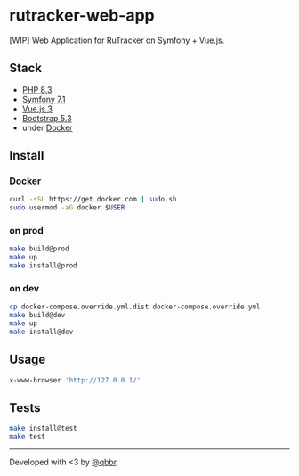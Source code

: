 # rutracker-web-app

[WIP] Web Application for RuTracker on Symfony + Vue.js.

## Stack

 * [PHP 8.3](https://www.php.net/)
 * [Symfony 7.1](https://symfony.com/)
 * [Vue.js 3](https://vuejs.org/)
 * [Bootstrap 5.3](https://getbootstrap.com/)
 * under [Docker](https://www.docker.com/)

## Install

### Docker

```bash
curl -sSL https://get.docker.com | sudo sh
sudo usermod -aG docker $USER
```

### on prod

```bash
make build@prod
make up
make install@prod
```

### on dev

```bash
cp docker-compose.override.yml.dist docker-compose.override.yml
make build@dev
make up
make install@dev
```

## Usage

```bash
x-www-browser 'http://127.0.0.1/'
```

## Tests

```bash
make install@test
make test
```

---

Developed with &lt;3 by [@qbbr](https://qbbr.cat).
